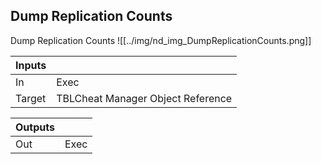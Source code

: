 ## Dump Replication Counts
Dump Replication Counts
![[../img/nd_img_DumpReplicationCounts.png]]

|Inputs||
|--|--|
| In | Exec |
| Target | TBLCheat Manager Object Reference |

|Outputs||
|--|--|
| Out | Exec |
